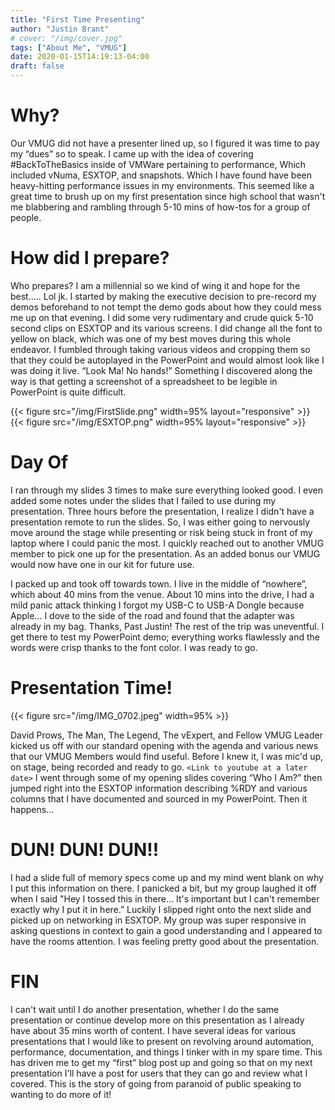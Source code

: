 ```yaml
---
title: "First Time Presenting"
author: "Justin Brant"
# cover: "/img/cover.jpg"
tags: ["About Me", "VMUG"]
date: 2020-01-15T14:19:13-04:00
draft: false
---
```


# Why?
Our VMUG did not have a presenter lined up, so I figured it was time to pay my “dues” so to speak. I came up with the idea of covering #BackToTheBasics inside of VMWare pertaining to performance, Which included vNuma, ESXTOP, and snapshots. Which I have found have been heavy-hitting performance issues in my environments. This seemed like a great time to brush up on my first presentation since high school that wasn't me blabbering and rambling through 5-10 mins of how-tos for a group of people.

# How did I prepare? 
Who prepares? I am a millennial so we kind of wing it and hope for the best….. Lol jk. I started by making the executive decision to pre-record my demos beforehand to not tempt the demo gods about how they could mess me up on that evening. I did some very rudimentary and crude quick 5-10 second clips on ESXTOP and its various screens. I did change all the font to yellow on black, which was one of my best moves during this whole endeavor. I fumbled through taking various videos and cropping them so that they could be autoplayed in the PowerPoint and would almost look like I was doing it live. “Look Ma! No hands!” Something I discovered along the way is that getting a screenshot of a spreadsheet to be legible in PowerPoint is quite difficult.

{{< figure src="/img/FirstSlide.png" width=95% layout="responsive" >}}
{{< figure src="/img/ESXTOP.png" width=95% layout="responsive" >}}

# Day Of
I ran through my slides 3 times to make sure everything looked good. I even added some notes under the slides that I failed to use during my presentation. Three hours before the presentation, I realize I didn't have a presentation remote to run the slides. So, I was either going to nervously move around the stage while presenting or risk being stuck in front of my laptop where I could panic the most. I quickly reached out to another VMUG member to pick one up for the presentation. As an added bonus our VMUG would now have one in our kit for future use. 


I packed up and took off towards town. I live in the middle of “nowhere”, which about 40 mins from the venue. About 10 mins into the drive, I had a mild panic attack thinking I forgot my USB-C to USB-A Dongle because Apple… I dove to the side of the road and found that the adapter was already in my bag. Thanks, Past Justin! The rest of the trip was uneventful. I get there to test my PowerPoint demo; everything works flawlessly and the words were crisp thanks to the font color. I was ready to go.

# Presentation Time!

{{< figure src="/img/IMG_0702.jpeg" width=95% >}}

David Prows, The Man, The Legend, The vExpert, and Fellow VMUG Leader kicked us off with our standard opening with the agenda and various news that our VMUG Members would find useful. Before I knew it, I was mic'd up, on stage, being recorded and ready to go. `<Link to youtube at a later date>` I went through some of my opening slides covering “Who I Am?” then jumped right into the ESXTOP information describing %RDY and various columns that I have documented and sourced in my PowerPoint. Then it happens...

# DUN! DUN! DUN!!
I had a slide full of memory specs come up and my mind went blank on why I put this information on there. I panicked a bit, but my group laughed it off when I said "Hey I tossed this in there… It's important but I can't remember exactly why I put it in here.” Luckily I slipped right onto the next slide and picked up on networking in ESXTOP. My group was super responsive in asking questions in context to gain a good understanding and I appeared to have the rooms attention. I was feeling pretty good about the presentation.

# FIN
I can't wait until I do another presentation, whether I do the same presentation or continue develop more on this presentation as I already have about 35 mins worth of content. I have several ideas for various presentations that I would like to present on revolving around automation, performance, documentation, and things I tinker with in my spare time. This has driven me to get my “first” blog post up and going so that on my next presentation I'll have a post for users that they can go and review what I covered. This is the story of going from paranoid of public speaking to wanting to do more of it!

